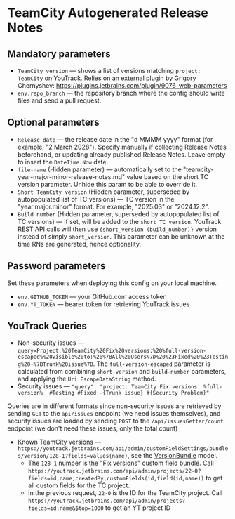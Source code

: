# TeamCity Autogenerated Release Notes

## Mandatory parameters

* `TeamCity version` — shows a list of versions matching `project: TeamCity` on YouTrack. Relies on an external plugin by Grigory Chernyshev: https://plugins.jetbrains.com/plugin/9076-web-parameters
* `env.repo_branch` — the repository branch where the config should write files and send a pull request.

## Optional parameters

* `Release date` — the release date in the "d MMMM yyyy" format (for example, "2 March 2028"). Specify manually if collecting Release Notes beforehand, or updating already published Release Notes. Leave empty to insert the `DateTime.Now` date.
* `file-name` (Hidden parameter) — automatically set to the "teamcity-year-major-minor-release-notes.md" value based on the short TC version parameter. Unhide this param to be able to override it.
* `Short TeamCity version` (Hidden parameter, superseded by autopopulated list of TC versions) — TC version in the "year.major.minor" format. For example, "2025.03" or "2024.12.2".
* `Build number` (Hidden parameter, superseded by autopopulated list of TC versions) — if set, will be added to the `short TC version`. YouTrack REST API calls will then use `{short_version (build_number)}` version instead of simply `short_version`. This parameter can be unknown at the time RNs are generated, hence optionality.

## Password parameters

Set these parameters when deploying this config on your local machine.

* `env.GITHUB_TOKEN` — your GitHub.com access token
* `env.YT_TOKEN` — bearer token for retrieving YouTrack issues

## YouTrack Queries

* Non-security issues — `query=Project:%20TeamCity%20Fix%20versions:%20%full-version-escaped%%20visible%20to:%20%7BAll%20Users%7D%20%23Fixed%20%23Testing%20-%7BTrunk%20issue%7D`. The `full-version-escaped` parameter is calculated from combining `short-version` and `build-number` parameters, and applying the `Uri.EscapeDataString` method.
* Security issues — `"query": "project: TeamCity Fix versions: %full-version%  #Testing #Fixed -{Trunk issue} #{Security Problem}"`

Queries are in different formats since non-security issues are retrieved by sending `GET` to the `api/issues` endpoint (we need issues themselves), and security issues are loaded by sending `POST` to the `/api/issuesGetter/count` endpoint (we don't need these issues, only the total count)

* Known TeamCity versions — `https://youtrack.jetbrains.com/api/admin/customFieldSettings/bundles/version/128-1?fields=values(name)`, see the [VersionBundle](https://www.jetbrains.com/help/youtrack/devportal/api-entity-VersionBundle.html) model.
    * The `128-1` number is the "Fix versions" custom field bundle. Call `https://youtrack.jetbrains.com/api/admin/projects/22-0?fields=id,name,createdBy,customFields(id,field(id,name))` to get all custom fields for the TC project.
    * In the previous request, `22-0` is the ID for the TeamCity project. Call `https://youtrack.jetbrains.com/api/admin/projects?fields=id,name&$top=1000` to get an YT project ID
